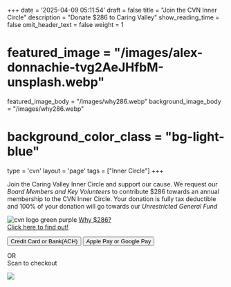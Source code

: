+++
date = '2025-04-09 05:11:54'
draft = false
title = "Join the CVN Inner Circle"
description = "Donate $286 to Caring Valley"
show_reading_time = false
omit_header_text = false
weight = 1

# featured_image = "/images/alex-donnachie-tvg2AeJHfbM-unsplash.webp"
featured_image_body = "/images/why286.webp"
background_image_body = "/images/why286.webp"
# background_color_class = "bg-light-blue"

type = 'cvn'
layout = 'page'
tags = ["Inner Circle"]
+++

<p>Join the <span class="dib purple b">Caring Valley Inner Circle</span> and support our cause. We request our <em>Board Members and Key Volunteers</em> to contribute <span class="dib green b">$286</span> towards an annual membership to the CVN Inner Circle. Your donation is fully tax deductible and <span class="dib green b">100%</span> of your donation will go towards our <em>Unrestricted General Fund</em></p><!--more-->

<div class="tc">
<img src='{{< fixURL "/images/cvn2.png" >}}' alt="cvn logo green purple" class="dib w4">
<a href="/posts/why286" class="link dib green b nowrap">Why $286?<br>Click here to find out!</a>

  <button class="br3 ph2 pv1 hover-gold bg-dark-green white"
      zeffy-form-link='https://www.zeffy.com/embed/ticketing/cvn-2025-inner-circle?modal=true'>
      Credit&nbsp;Card or Bank(ACH)\
  </button>
  <button class="br3 ph2 pv1 ma2 hover-gold bg-dark-blue white" onclick="document.location='https://www.zeffy.com/ticketing/cvn-2025-inner-circle'">Apple&nbsp;Pay or Google&nbsp;Pay</button>
</div>
<div class="tc">
  <p>OR<br>Scan to checkout</P>
  <image src='{{<fixURL "/images/CVN-2025-Inner-Circle-DonateQR.png">}}'/>
</div>
<script src="https://zeffy-scripts.s3.ca-central-1.amazonaws.com/embed-form-script.min.js"></script>
<!-- <div class="relative vh-50 w-100 pt5">
    <iframe 
        title='Donation form powered by Zeffy'
        style='position: absolute; border: 0; top:0;left:0;bottom:0;right:0;width:100%;height:100%'
        src='https://www.zeffy.com/embed/ticketing/cvn-inner-circle-2' allowpaymentrequest
        allowTransparency="true">
    </iframe>
</div> -->

<!-- <button id="openForm">Donate Now</button>

<div id="modal" class="modal">
    <iframe src="https://www.zeffy.com/embed/ticketing/cvn-inner-circle-2" width="100%" height="600px"></iframe>
</div>

<style>
.modal {
    display: none;
    position: fixed;
    top: 10%;
    left: 10%;
    background: white;
    width:60vw;
    height:80vh;
}
</style>

<script>
document.getElementById("openForm").onclick = function() {
    document.getElementById("modal").style.display = "block";
};
</script> -->